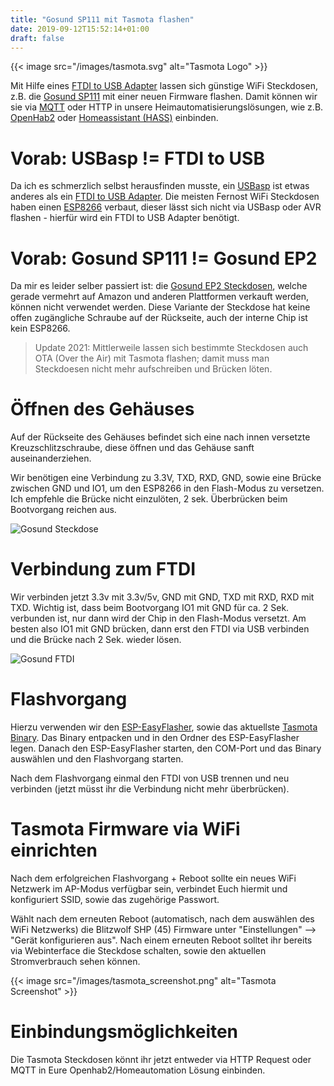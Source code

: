 ```yaml
---
title: "Gosund SP111 mit Tasmota flashen"
date: 2019-09-12T15:52:14+01:00
draft: false
---
```


{{< image src="/images/tasmota.svg" alt="Tasmota Logo" >}}

Mit Hilfe eines [FTDI to USB Adapter](https://www.amazon.de/keyestudio-Adapter-FT232RL-Arduino-Starter/dp/B07H3VH68F/ref=sr_1_1?ie=UTF8&qid=1547594858&sr=8-1&keywords=keyestudio+FTDI+Basic+USB+Adapter) lassen sich günstige WiFi Steckdosen, z.B. die [Gosund SP111](https://www.amazon.de/gp/product/B07FVT15L5/ref=ppx_yo_dt_b_asin_title_o02__o00_s01?ie=UTF8&psc=1) mit einer neuen Firmware flashen. Damit können wir sie via [MQTT](https://de.wikipedia.org/wiki/MQTT) oder HTTP in unsere Heimautomatisierungslösungen, wie z.B. [OpenHab2](https://www.openhab.org/docs/) oder [Homeassistant (HASS)](https://www.home-assistant.io/) einbinden.

# Vorab: USBasp != FTDI to USB

Da ich es schmerzlich selbst herausfinden musste, ein [USBasp](https://www.fischl.de/usbasp/) ist etwas anderes als ein [FTDI to USB Adapter](https://www.amazon.de/keyestudio-Adapter-FT232RL-Arduino-Starter/dp/B07H3VH68F/ref=sr_1_1?ie=UTF8&qid=1547594858&sr=8-1&keywords=keyestudio+FTDI+Basic+USB+Adapter). Die meisten Fernost WiFi Steckdosen haben einen [ESP8266](https://www.mikrocontroller.net/articles/ESP8266) verbaut, dieser lässt sich nicht via USBasp oder AVR flashen - hierfür wird ein FTDI to USB Adapter benötigt.

# Vorab: Gosund SP111 != Gosund EP2

Da mir es leider selber passiert ist: die [Gosund EP2 Steckdosen](https://www.amazon.de/Gosund-Steckdosen-erforderlich-Stromverbrauch-Fernsteurung/dp/B085RFKVW4/), welche gerade vermehrt auf Amazon und anderen Plattformen verkauft werden, können nicht verwendet werden. Diese Variante der Steckdose hat keine offen zugängliche Schraube auf der Rückseite, auch der interne Chip ist kein ESP8266.

> Update 2021: Mittlerweile lassen sich bestimmte Steckdosen auch OTA (Over the Air) mit Tasmota flashen; damit muss man Steckdoesen nicht mehr aufschreiben und Brücken löten.

# Öffnen des Gehäuses

Auf der Rückseite des Gehäuses befindet sich eine nach innen versetzte Kreuzschlitzschraube, diese öffnen und das Gehäuse sanft auseinanderziehen.

Wir benötigen eine Verbindung zu 3.3V, TXD, RXD, GND, sowie eine Brücke zwischen GND und IO1, um den ESP8266 in den Flash-Modus zu versetzen. Ich empfehle die Brücke nicht einzulöten, 2 sek. Überbrücken beim Bootvorgang reichen aus.

![Gosund Steckdose](/images/gosund_steckdose.jpeg)

# Verbindung zum FTDI

Wir verbinden jetzt 3.3v mit 3.3v/5v, GND mit GND, TXD mit RXD, RXD mit TXD. Wichtig ist, dass beim Bootvorgang IO1 mit GND für ca. 2 Sek. verbunden ist, nur dann wird der Chip in den Flash-Modus versetzt. Am besten also IO1 mit GND brücken, dann erst den FTDI via USB verbinden und die Brücke nach 2 Sek. wieder lösen.

![Gosund FTDI](/images/gosund_flasher.jpeg)

# Flashvorgang

Hierzu verwenden wir den [ESP-EasyFlasher](https://github.com/Grovkillen/ESP_Easy_Flasher/releases), sowie das aktuellste [Tasmota Binary](https://github.com/arendst/Sonoff-Tasmota/releases). Das Binary entpacken und in den Ordner des ESP-EasyFlasher legen. Danach den ESP-EasyFlasher starten, den COM-Port und das Binary auswählen und den Flashvorgang starten.

Nach dem Flashvorgang einmal den FTDI von USB trennen und neu verbinden (jetzt müsst ihr die Verbindung nicht mehr überbrücken).

# Tasmota Firmware via WiFi einrichten

Nach dem erfolgreichen Flashvorgang + Reboot sollte ein neues WiFi Netzwerk im AP-Modus verfügbar sein, verbindet Euch hiermit und konfiguriert SSID, sowie das zugehörige Passwort.

Wählt nach dem erneuten Reboot (automatisch, nach dem auswählen des WiFi Netzwerks) die Blitzwolf SHP (45) Firmware unter "Einstellungen" --> "Gerät konfigurieren aus". Nach einem erneuten Reboot solltet ihr bereits via Webinterface die Steckdose schalten, sowie den aktuellen Stromverbrauch sehen können.

{{< image src="/images/tasmota_screenshot.png" alt="Tasmota Screenshot" >}}

# Einbindungsmöglichkeiten

Die Tasmota Steckdosen könnt ihr jetzt entweder via HTTP Request oder MQTT in Eure Openhab2/Homeautomation Lösung einbinden.